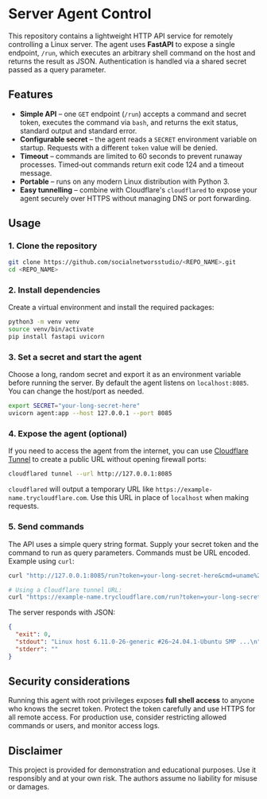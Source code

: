 # Server Agent Control

This repository contains a lightweight HTTP API service for remotely
controlling a Linux server.  The agent uses **FastAPI** to expose a
single endpoint, `/run`, which executes an arbitrary shell command on
the host and returns the result as JSON.  Authentication is handled
via a shared secret passed as a query parameter.

## Features

* **Simple API** – one `GET` endpoint (`/run`) accepts a command and
  secret token, executes the command via `bash`, and returns the
  exit status, standard output and standard error.
* **Configurable secret** – the agent reads a `SECRET` environment
  variable on startup.  Requests with a different `token` value will
  be denied.
* **Timeout** – commands are limited to 60 seconds to prevent runaway
  processes.  Timed‑out commands return exit code 124 and a timeout
  message.
* **Portable** – runs on any modern Linux distribution with Python 3.
* **Easy tunnelling** – combine with Cloudflare's
  `cloudflared` to expose your agent securely over HTTPS without
  managing DNS or port forwarding.

## Usage

### 1. Clone the repository

```bash
git clone https://github.com/socialnetworsstudio/<REPO_NAME>.git
cd <REPO_NAME>
```

### 2. Install dependencies

Create a virtual environment and install the required packages:

```bash
python3 -m venv venv
source venv/bin/activate
pip install fastapi uvicorn
```

### 3. Set a secret and start the agent

Choose a long, random secret and export it as an environment variable
before running the server.  By default the agent listens on
`localhost:8085`.  You can change the host/port as needed.

```bash
export SECRET="your-long-secret-here"
uvicorn agent:app --host 127.0.0.1 --port 8085
```

### 4. Expose the agent (optional)

If you need to access the agent from the internet, you can use
[Cloudflare Tunnel](https://developers.cloudflare.com/cloudflare-one/connections/connect-apps/run-tunnel/) to create a
public URL without opening firewall ports:

```bash
cloudflared tunnel --url http://127.0.0.1:8085
```

`cloudflared` will output a temporary URL like
`https://example-name.trycloudflare.com`.  Use this URL in place of
`localhost` when making requests.

### 5. Send commands

The API uses a simple query string format.  Supply your secret token
and the command to run as query parameters.  Commands must be URL
encoded.  Example using `curl`:

```bash
curl "http://127.0.0.1:8085/run?token=your-long-secret-here&cmd=uname%20-a"

# Using a Cloudflare tunnel URL:
curl "https://example-name.trycloudflare.com/run?token=your-long-secret-here&cmd=lsblk%20-o%20NAME,SIZE,MODEL"
```

The server responds with JSON:

```json
{
  "exit": 0,
  "stdout": "Linux host 6.11.0-26-generic #26~24.04.1-Ubuntu SMP ...\n",
  "stderr": ""
}
```

## Security considerations

Running this agent with root privileges exposes **full shell access** to
anyone who knows the secret token.  Protect the token carefully and
use HTTPS for all remote access.  For production use, consider
restricting allowed commands or users, and monitor access logs.

## Disclaimer

This project is provided for demonstration and educational purposes.
Use it responsibly and at your own risk.  The authors assume no
liability for misuse or damages.